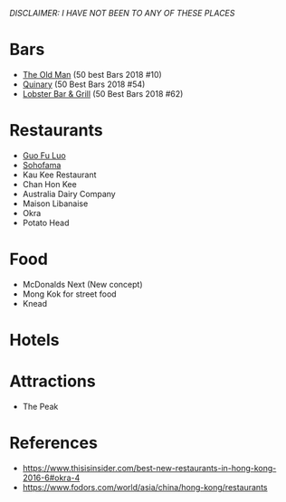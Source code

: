 *DISCLAIMER: I HAVE NOT BEEN TO ANY OF THESE PLACES*

# Bars
* [The Old Man](https://www.worlds50bestbars.com/fifty-best-bars-list/the-old-man.php?listID=474&pid=best-50-2018) (50 best Bars 2018 #10)
* [Quinary](https://www.quinary.hk/) (50 Best Bars 2018 #54)
* [Lobster Bar & Grill](http://www.shangri-la.com/hongkong/islandshangrila/dining/restaurants/lobster-bar-grill/) (50 Best Bars 2018 #62)


# Restaurants
* [Guo Fu Luo](https://www.niccolohotels.com/en/hotels/hongkong/central/the_murray_a_niccolo_hotel_hong_kong/restaurants_and_bars/guo_fu_luo.html)
* [Sohofama](https://sohofama.com/)
* Kau Kee Restaurant
* Chan Hon Kee
* Australia Dairy Company
* Maison Libanaise
* Okra
* Potato Head

# Food
* McDonalds Next (New concept)
* Mong Kok for street food
* Knead

# Hotels

# Attractions
* The Peak

# References
* https://www.thisisinsider.com/best-new-restaurants-in-hong-kong-2016-6#okra-4
* https://www.fodors.com/world/asia/china/hong-kong/restaurants
